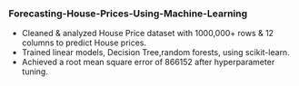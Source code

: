### Forecasting-House-Prices-Using-Machine-Learning
* Cleaned & analyzed House Price dataset with 1000,000+ rows & 12 columns to predict House prices.
* Trained linear models, Decision Tree,random forests, using scikit-learn.
* Achieved a root mean square error of 866152 after hyperparameter tuning.

